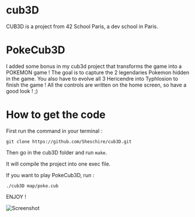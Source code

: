 # cub3D

CUB3D is a project from 42 School Paris, a dev school in Paris.

# PokeCub3D
I added some bonus in my cub3d project that transforms the game into a POKEMON game !
The goal is to capture the 2 legendaries Pokemon hidden in the game. You also have to evolve all 3 Hericendre into Typhlosion to finish the game !
All the controls are written on the home screen, so have a good look ! ;)

# How to get the code
First run the command in your terminal :

```git clone https://github.com/Sheschire/cub3D.git  ```

Then go in the cub3D folder and run ```make```.

It will compile the project into one exec file.

If you want to play PokeCub3D, run :

```./cub3D map/poke.cub```

ENJOY !

![Screenshot](startscreen.jpeg)
